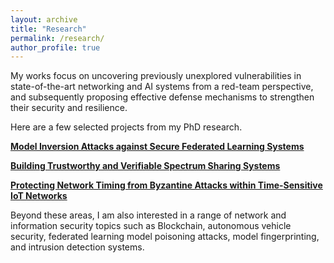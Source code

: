 ```yaml
---
layout: archive
title: "Research"
permalink: /research/
author_profile: true
---
```


<!-- My research lies at the intersection of computer security, networking, and AI. In today’s data-driven and universally connected cyber landscape, the three critical research areas are inseparable, each continuously advancing and shaping the others. -->
My works focus on uncovering previously unexplored vulnerabilities in state-of-the-art networking and AI systems from a red-team perspective, and subsequently proposing effective defense mechanisms to strengthen their security and resilience.

Here are a few selected projects from my PhD research.

[**Model Inversion Attacks against Secure Federated Learning Systems**](https://shishishi123.github.io/research/FL-Privacy/)

[**Building Trustworthy and Verifiable Spectrum Sharing Systems**](https://shishishi123.github.io/research/SAS-Security/)

[**Protecting Network Timing from Byzantine Attacks within Time-Sensitive IoT Networks**](https://shishishi123.github.io/research/IoT-Security/)

Beyond these areas, I am also interested in a range of network and information security topics such as Blockchain, autonomous vehicle security, federated learning model poisoning attacks, model fingerprinting, and intrusion detection systems. 
